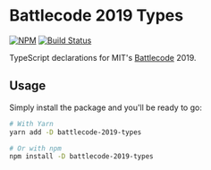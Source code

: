 # Battlecode 2019 Types

[![NPM](https://img.shields.io/npm/v/battlecode-2019-types.svg)](https://www.npmjs.com/package/battlecode-2019-types)
[![Build Status](https://img.shields.io/travis/com/jmerle/battlecode-2019-types/master.svg)](https://travis-ci.com/jmerle/battlecode-2019-types)

TypeScript declarations for MIT's [Battlecode](https://battlecode.org/) 2019.

## Usage

Simply install the package and you'll be ready to go:

```bash
# With Yarn
yarn add -D battlecode-2019-types

# Or with npm
npm install -D battlecode-2019-types
```
